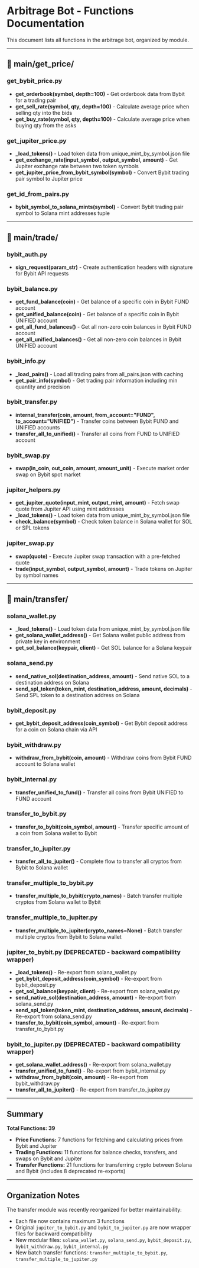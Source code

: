 # Arbitrage Bot - Functions Documentation

This document lists all functions in the arbitrage bot, organized by module.

---

## 📁 main/get_price/

### get_bybit_price.py
- **get_orderbook(symbol, depth=100)** - Get orderbook data from Bybit for a trading pair
- **get_sell_rate(symbol, qty, depth=100)** - Calculate average price when selling qty into the bids
- **get_buy_rate(symbol, qty, depth=100)** - Calculate average price when buying qty from the asks

### get_jupiter_price.py
- **_load_tokens()** - Load token data from unique_mint_by_symbol.json file
- **get_exchange_rate(input_symbol, output_symbol, amount)** - Get Jupiter exchange rate between two token symbols
- **get_jupiter_price_from_bybit_symbol(symbol)** - Convert Bybit trading pair symbol to Jupiter price

### get_id_from_pairs.py
- **bybit_symbol_to_solana_mints(symbol)** - Convert Bybit trading pair symbol to Solana mint addresses tuple

---

## 📁 main/trade/

### bybit_auth.py
- **sign_request(param_str)** - Create authentication headers with signature for Bybit API requests

### bybit_balance.py
- **get_fund_balance(coin)** - Get balance of a specific coin in Bybit FUND account
- **get_unified_balance(coin)** - Get balance of a specific coin in Bybit UNIFIED account
- **get_all_fund_balances()** - Get all non-zero coin balances in Bybit FUND account
- **get_all_unified_balances()** - Get all non-zero coin balances in Bybit UNIFIED account

### bybit_info.py
- **_load_pairs()** - Load all trading pairs from all_pairs.json with caching
- **get_pair_info(symbol)** - Get trading pair information including min quantity and precision

### bybit_transfer.py
- **internal_transfer(coin, amount, from_account="FUND", to_account="UNIFIED")** - Transfer coins between Bybit FUND and UNIFIED accounts
- **transfer_all_to_unified()** - Transfer all coins from FUND to UNIFIED account

### bybit_swap.py
- **swap(in_coin, out_coin, amount, amount_unit)** - Execute market order swap on Bybit spot market

### jupiter_helpers.py
- **get_jupiter_quote(input_mint, output_mint, amount)** - Fetch swap quote from Jupiter API using mint addresses
- **_load_tokens()** - Load token data from unique_mint_by_symbol.json file
- **check_balance(symbol)** - Check token balance in Solana wallet for SOL or SPL tokens

### jupiter_swap.py
- **swap(quote)** - Execute Jupiter swap transaction with a pre-fetched quote
- **trade(input_symbol, output_symbol, amount)** - Trade tokens on Jupiter by symbol names

---

## 📁 main/transfer/

### solana_wallet.py
- **_load_tokens()** - Load token data from unique_mint_by_symbol.json file
- **get_solana_wallet_address()** - Get Solana wallet public address from private key in environment
- **get_sol_balance(keypair, client)** - Get SOL balance for a Solana keypair

### solana_send.py
- **send_native_sol(destination_address, amount)** - Send native SOL to a destination address on Solana
- **send_spl_token(token_mint, destination_address, amount, decimals)** - Send SPL token to a destination address on Solana

### bybit_deposit.py
- **get_bybit_deposit_address(coin_symbol)** - Get Bybit deposit address for a coin on Solana chain via API

### bybit_withdraw.py
- **withdraw_from_bybit(coin, amount)** - Withdraw coins from Bybit FUND account to Solana wallet

### bybit_internal.py
- **transfer_unified_to_fund()** - Transfer all coins from Bybit UNIFIED to FUND account

### transfer_to_bybit.py
- **transfer_to_bybit(coin_symbol, amount)** - Transfer specific amount of a coin from Solana wallet to Bybit

### transfer_to_jupiter.py
- **transfer_all_to_jupiter()** - Complete flow to transfer all cryptos from Bybit to Solana wallet

### transfer_multiple_to_bybit.py
- **transfer_multiple_to_bybit(crypto_names)** - Batch transfer multiple cryptos from Solana wallet to Bybit

### transfer_multiple_to_jupiter.py
- **transfer_multiple_to_jupiter(crypto_names=None)** - Batch transfer multiple cryptos from Bybit to Solana wallet

### jupiter_to_bybit.py (DEPRECATED - backward compatibility wrapper)
- **_load_tokens()** - Re-export from solana_wallet.py
- **get_bybit_deposit_address(coin_symbol)** - Re-export from bybit_deposit.py
- **get_sol_balance(keypair, client)** - Re-export from solana_wallet.py
- **send_native_sol(destination_address, amount)** - Re-export from solana_send.py
- **send_spl_token(token_mint, destination_address, amount, decimals)** - Re-export from solana_send.py
- **transfer_to_bybit(coin_symbol, amount)** - Re-export from transfer_to_bybit.py

### bybit_to_jupiter.py (DEPRECATED - backward compatibility wrapper)
- **get_solana_wallet_address()** - Re-export from solana_wallet.py
- **transfer_unified_to_fund()** - Re-export from bybit_internal.py
- **withdraw_from_bybit(coin, amount)** - Re-export from bybit_withdraw.py
- **transfer_all_to_jupiter()** - Re-export from transfer_to_jupiter.py

---

## Summary

**Total Functions: 39**

- **Price Functions:** 7 functions for fetching and calculating prices from Bybit and Jupiter
- **Trading Functions:** 11 functions for balance checks, transfers, and swaps on Bybit and Jupiter
- **Transfer Functions:** 21 functions for transferring crypto between Solana and Bybit (includes 8 deprecated re-exports)

---

## Organization Notes

The transfer module was recently reorganized for better maintainability:
- Each file now contains maximum 3 functions
- Original `jupiter_to_bybit.py` and `bybit_to_jupiter.py` are now wrapper files for backward compatibility
- New modular files: `solana_wallet.py`, `solana_send.py`, `bybit_deposit.py`, `bybit_withdraw.py`, `bybit_internal.py`
- New batch transfer functions: `transfer_multiple_to_bybit.py`, `transfer_multiple_to_jupiter.py`
